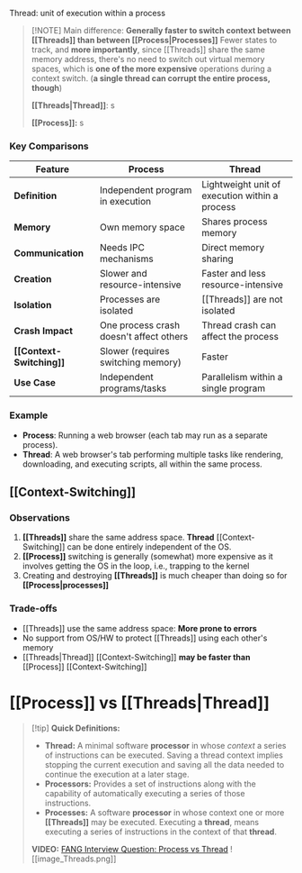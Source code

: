 Thread: unit of execution within a process
> [!NOTE] Main difference: **Generally faster to switch context between [[Threads]] than between [[Process|Processes]]** 
> Fewer states to track, and **more importantly**, since [[Threads]] share the same memory address, there's no need to switch out virtual memory spaces, which is **one of the more expensive** operations during a context switch. (**a single thread can corrupt the entire process, though**)
> 
> **[[Threads|Thread]]**:
> s
> 
> **[[Process]]:**
> s
### **Key Comparisons**

| Feature               | Process                                 | Thread                                         |
| --------------------- | --------------------------------------- | ---------------------------------------------- |
| **Definition**        | Independent program in execution        | Lightweight unit of execution within a process |
| **Memory**            | Own memory space                        | Shares process memory                          |
| **Communication**     | Needs IPC mechanisms                    | Direct memory sharing                          |
| **Creation**          | Slower and resource-intensive           | Faster and less resource-intensive             |
| **Isolation**         | Processes are isolated                  | [[Threads]] are not isolated                       |
| **Crash Impact**      | One process crash doesn't affect others | Thread crash can affect the process            |
| **[[Context-Switching]]** | Slower (requires switching memory)      | Faster                                         |
| **Use Case**          | Independent programs/tasks              | Parallelism within a single program            |
### **Example**
- **Process**: Running a web browser (each tab may run as a separate process).
- **Thread**: A web browser's tab performing multiple tasks like rendering, downloading, and executing scripts, all within the same process.
## [[Context-Switching]]
### Observations
1. **[[Threads]]** share the same address space. **Thread** [[Context-Switching]] can be done entirely independent of the OS.
2. **[[Process]]** switching is generally (somewhat) more expensive as it involves getting the OS  in the loop, i.e., trapping to the kernel
3. Creating and destroying **[[Threads]]** is much cheaper than doing so for **[[Process|processes]]**
### Trade-offs
- [[Threads]] use the same address space: **More prone to errors**
- No support from OS/HW to protect [[Threads]] using each other's memory
- [[Threads|Thread]] [[Context-Switching]] **may be faster than** [[Process]] [[Context-Switching]]

# [[Process]] vs [[Threads|Thread]]
> [!tip] **Quick Definitions:** 
> - **Thread:** A minimal software **processor** in whose *context* a series of instructions can be executed. Saving a thread context implies stopping the current execution and saving all the data needed to continue the execution at a later stage.
> - **Processors:** Provides a set of instructions along with the capability of automatically executing a series of those instructions.
> - **Processes:** A software **processor** in whose context one or more **[[Threads]]** may be executed. Executing a **thread**, means executing a series of instructions in the context of that **thread**.
>
>**VIDEO:** [FANG Interview Question: Process vs Thread](https://www.youtube.com/watch?v=4rLW7zg21gI)
> ![[image_Threads.png]]